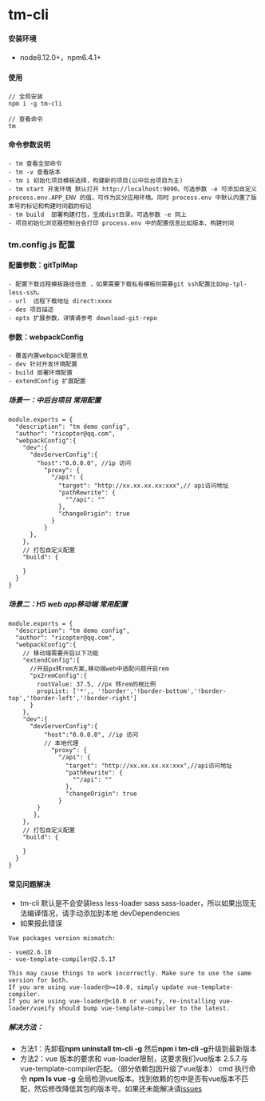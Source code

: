 # tm-cli

#### 安装环境

- node8.12.0+，npm6.4.1+

#### 使用

```
// 全局安装
npm i -g tm-cli

// 查看命令
tm
```

#### 命令参数说明
    - tm 查看全部命令
    - tm -v 查看版本
    - tm i 初始化项目模板选择，构建新的项目(以中后台项目为主)
    - tm start 开发环境 默认打开 http://localhost:9090。可选参数 -e 可添加自定义  process.env.APP_ENV 的值，可作为区分应用环境。同时 process.env 中默认内置了版本号的标记和构建时间戳的标记
    - tm build  部署构建打包，生成dist目录。可选参数 -e 同上
    - 项目初始化浏览器控制台会打印 process.env 中的配置信息比如版本、构建时间

### tm.config.js 配置 

#### 配置参数：gitTplMap 
    - 配置下载远程模板路径信息 ，如果需要下载私有模板则需要git ssh配置比如mp-tpl-less-ssh。
    - url  远程下载地址 direct:xxxx
    - des 项目描述
    - opts 扩展参数，详情请参考 download-git-repo
 
#### 参数：webpackConfig
    - 覆盖内置webpack配置信息
    - dev 针对开发环境配置
    - build 部署环境配置
    - extendConfig 扩展配置

##### 场景一：中后台项目 常用配置
```
module.exports = {
  "description": "tm demo config",
  "author": "ricopter@qq.com",
  "webpackConfig":{
    "dev":{
      "devServerConfig":{
        "host":"0.0.0.0", //ip 访问
          "proxy": {
            "/api": {
              "target": "http://xx.xx.xx.xx:xxx",// api访问地址
              "pathRewrite": {
                "^/api": ""
              },
              "changeOrigin": true
            }
          }
      },  
    },
    // 打包自定义配置
    "build": {

    }
  }
}
```
##### 场景二：H5 web app移动端 常用配置
```
module.exports = {
  "description": "tm demo config",
  "author": "ricopter@qq.com",
  "webpackConfig":{
  	// 移动端需要开启以下功能
    "extendConfig":{
      //开启px转rem方案,移动端web中适配问题开启rem
      "px2remConfig":{
        rootValue: 37.5, //px 转rem的根比例
        propList: ['*',, '!border','!border-bottom','!border-top','!border-left','!border-right']
      }
    },
    "dev":{
      "devServerConfig":{
          "host":"0.0.0.0", //ip 访问
          // 本地代理
            "proxy": {
              "/api": {
                "target": "http://xx.xx.xx.xx:xxx",//api访问地址
                "pathRewrite": {
                  "^/api": ""
                },
                "changeOrigin": true
              }
        }
       },  
    },
    // 打包自定义配置
    "build": {

    }
  }
}
```

#### 常见问题解决
- tm-cli 默认是不会安装less less-loader  sass sass-loader，所以如果出现无法编译情况，请手动添加到本地 devDependencies
-  如果报此错误
````
Vue packages version mismatch:

- vue@2.6.10
- vue-template-compiler@2.5.17

This may cause things to work incorrectly. Make sure to use the same version for both.
If you are using vue-loader@>=10.0, simply update vue-template-compiler.
If you are using vue-loader@<10.0 or vueify, re-installing vue-loader/vueify should bump vue-template-compiler to the latest.
````
##### 解决方法：
- 方法1：先卸载**npm uninstall tm-cli -g** 然后**npm i tm-cli -g**升级到最新版本 
- 方法2：vue 版本的要求和 vue-loader限制，这要求我们vue版本 2.5.7.与vue-template-compiler匹配。（部分依赖包因升级了vue版本）
 cmd 执行命令 **npm ls vue -g** 全局检测vue版本。找到依赖的包中是否有vue版本不匹配，然后修改降低其包的版本号。如果还未能解决请[issues](https://github.com/note520/tm-cli/issues)


